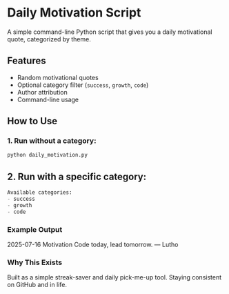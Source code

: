 # Daily Motivation Script

A simple command-line Python script that gives you a daily motivational quote, categorized by theme.

## Features

- Random motivational quotes
- Optional category filter (`success`, `growth`, `code`)
- Author attribution
- Command-line usage

## How to Use

### 1. Run without a category:
```bash
python daily_motivation.py
```

## 2. Run with a specific category:
```python daily_motivation.py code
Available categories:
- success
- growth
- code
```

###  Example Output
2025-07-16 Motivation
Code today, lead tomorrow.
— Lutho


### Why This Exists
Built as a simple streak-saver and daily pick-me-up tool. Staying consistent on GitHub and in life.


